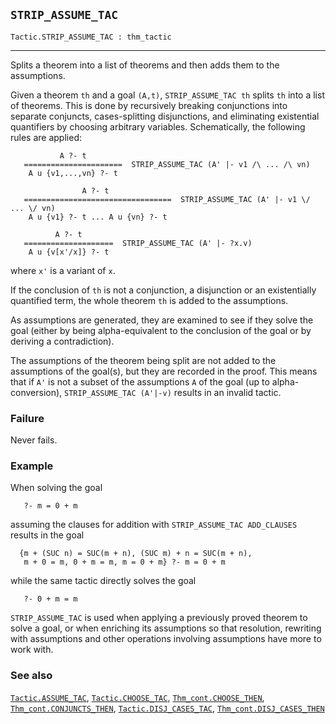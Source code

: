 ## `STRIP_ASSUME_TAC`

``` hol4
Tactic.STRIP_ASSUME_TAC : thm_tactic
```

------------------------------------------------------------------------

Splits a theorem into a list of theorems and then adds them to the
assumptions.

Given a theorem `th` and a goal `(A,t)`, `STRIP_ASSUME_TAC th` splits
`th` into a list of theorems. This is done by recursively breaking
conjunctions into separate conjuncts, cases-splitting disjunctions, and
eliminating existential quantifiers by choosing arbitrary variables.
Schematically, the following rules are applied:

``` hol4
           A ?- t
   ======================  STRIP_ASSUME_TAC (A' |- v1 /\ ... /\ vn)
    A u {v1,...,vn} ?- t

                A ?- t
   =================================  STRIP_ASSUME_TAC (A' |- v1 \/ ... \/ vn)
    A u {v1} ?- t ... A u {vn} ?- t

          A ?- t
   ====================  STRIP_ASSUME_TAC (A' |- ?x.v)
    A u {v[x'/x]} ?- t
```

where `x'` is a variant of `x`.

If the conclusion of `th` is not a conjunction, a disjunction or an
existentially quantified term, the whole theorem `th` is added to the
assumptions.

As assumptions are generated, they are examined to see if they solve the
goal (either by being alpha-equivalent to the conclusion of the goal or
by deriving a contradiction).

The assumptions of the theorem being split are not added to the
assumptions of the goal(s), but they are recorded in the proof. This
means that if `A'` is not a subset of the assumptions `A` of the goal
(up to alpha-conversion), `STRIP_ASSUME_TAC (A'|-v)` results in an
invalid tactic.

### Failure

Never fails.

### Example

When solving the goal

``` hol4
   ?- m = 0 + m
```

assuming the clauses for addition with `STRIP_ASSUME_TAC ADD_CLAUSES`
results in the goal

``` hol4
  {m + (SUC n) = SUC(m + n), (SUC m) + n = SUC(m + n),
   m + 0 = m, 0 + m = m, m = 0 + m} ?- m = 0 + m
```

while the same tactic directly solves the goal

``` hol4
   ?- 0 + m = m
```

`STRIP_ASSUME_TAC` is used when applying a previously proved theorem to
solve a goal, or when enriching its assumptions so that resolution,
rewriting with assumptions and other operations involving assumptions
have more to work with.

### See also

[`Tactic.ASSUME_TAC`](#Tactic.ASSUME_TAC),
[`Tactic.CHOOSE_TAC`](#Tactic.CHOOSE_TAC),
[`Thm_cont.CHOOSE_THEN`](#Thm_cont.CHOOSE_THEN),
[`Thm_cont.CONJUNCTS_THEN`](#Thm_cont.CONJUNCTS_THEN),
[`Tactic.DISJ_CASES_TAC`](#Tactic.DISJ_CASES_TAC),
[`Thm_cont.DISJ_CASES_THEN`](#Thm_cont.DISJ_CASES_THEN)
